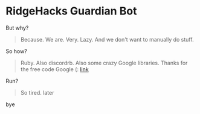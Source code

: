 # RidgeHacks Guardian Bot

But why?
> Because. We are. Very. Lazy. And we don't want to manually do stuff.

So how?
> Ruby. Also discordrb. Also some crazy Google libraries. Thanks for the free code Google (: [link](https://developers.google.com/sheets/api/quickstart/ruby)

Run?

> So tired. later

bye
